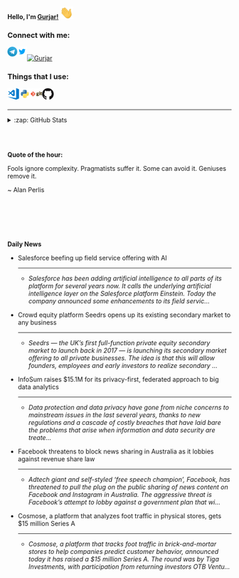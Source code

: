 #### Hello, I'm [Gurjar!](https://GurjarKing.github.io) <img src="https://raw.githubusercontent.com/ABSphreak/ABSphreak/master/gifs/Hi.gif" width="30px"></h2>


### Connect with me:

[<img align="left" alt="Gurjar | Telegram" width="22px" src="https://raw.githubusercontent.com/github/explore/80688e429a7d4ef2fca1e82350fe8e3517d3494d/topics/telegram/telegram.png" />][Telegram]
[<img align="left" alt="Gurjar | Twitter" width="22px" src="https://raw.githubusercontent.com/github/explore/80688e429a7d4ef2fca1e82350fe8e3517d3494d/topics/twitter/twitter.png" />][Twitter]

<br > <a href="https://github.com/GurjarKing"><img src="https://komarev.com/ghpvc/?username=GurjarKing" alt="Gurjar" /></a> <br />

<!-- <br >

![](https://visitor-badge.glitch.me/badge?page_id=GurjarKing)

<br /> -->

### Things that I use:

[<img align="left" alt="Visual Studio Code" width="26px" src="https://raw.githubusercontent.com/github/explore/80688e429a7d4ef2fca1e82350fe8e3517d3494d/topics/visual-studio-code/visual-studio-code.png" />][VSCode]
[<img align="left" alt="Python" width="26px" src="https://raw.githubusercontent.com/github/explore/80688e429a7d4ef2fca1e82350fe8e3517d3494d/topics/python/python.png" />][Python]
[<img align="left" alt="Git" width="26px" src="https://raw.githubusercontent.com/github/explore/80688e429a7d4ef2fca1e82350fe8e3517d3494d/topics/git/git.png" />][Git]
[<img align="left" alt="GitHub" width="26px" src="https://raw.githubusercontent.com/github/explore/78df643247d429f6cc873026c0622819ad797942/topics/github/github.png" />][Github]

<br />
<br />

---
<details>
  <summary>:zap: GitHub Stats</summary>

<img align="left" alt="Gurjar's Github Stats" src="https://github-readme-stats.vercel.app/api?username=GurjarKing&show_icons=true&hide_border=true&count_private=true&include_all_commit=true&theme=algolia" />

</details>

<!-- ### 🔔 My latest tweet
<a href="https://twitter.com/Gurjar_King43" target="_blank">
	<img src="https://github.com/GurjarKing/GurjarKing/raw/master/tweet.png" width="70%" align="center" alt="Click to view on Twitter" title="My latest tweet, as an image"/>
</a> -->
<br>

<pre>

</pre>

**Quote of the hour:**

Fools ignore complexity. Pragmatists suffer it. Some can avoid it. Geniuses remove it.

~ Alan Perlis
<pre>

</pre>
<br>
<pre>


</pre>
<strong>Daily News</strong>
  
  - Salesforce beefing up field service offering with AI
     <hr/>
     
      - *Salesforce has been adding artificial intelligence to all parts of its platform for several years now. It calls the underlying artificial intelligence layer on the Salesforce platform Einstein. Today the company announced some enhancements to its field servic…*
     
  - Crowd equity platform Seedrs opens up its existing secondary market to any business
      <hr/>
      
      - *Seedrs — the UK’s first full-function private equity secondary market to launch back in 2017 — is launching its secondary market offering to all private businesses. The idea is that this will allow founders, employees and early investors to realize secondary …*
      
  - InfoSum raises $15.1M for its privacy-first, federated approach to big data analytics
      <hr/>
      
      - *Data protection and data privacy have gone from niche concerns to mainstream issues in the last several years, thanks to new regulations and a cascade of costly breaches that have laid bare the problems that arise when information and data security are treate…*
      
  - Facebook threatens to block news sharing in Australia as it lobbies against revenue share law
      <hr/>
      
      - *Adtech giant and self-styled ‘free speech champion’, Facebook, has threatened to pull the plug on the public sharing of news content on Facebook and Instagram in Australia. The aggressive threat is Facebook’s attempt to lobby against a government plan that wi…*
       
  - Cosmose, a platform that analyzes foot traffic in physical stores, gets $15 million Series A
      <hr/>
       
       - *Cosmose, a platform that tracks foot traffic in brick-and-mortar stores to help companies predict customer behavior, announced today it has raised a $15 million Series A. The round was by Tiga Investments, with participation from returning investors OTB Ventu…*
      

<br />

[VSCode]: https://code.visualstudio.com/
[Python]: https://www.python.org/
[Git]: https://git-scm.com/
[Github]: https://github.com/
[Telegram]: https://t.me/Gurjar_King/
[Twitter]: https://twitter.com/Gurjar_King43/
